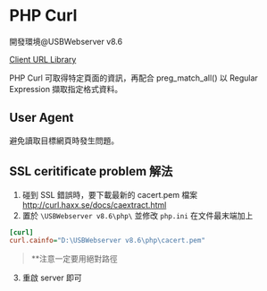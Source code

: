 # PHP Curl

開發環境@USBWebserver v8.6

[Client URL Library](https://secure.php.net/manual/en/book.curl.php)

PHP Curl 可取得特定頁面的資訊，再配合 preg_match_all() 以 Regular Expression 擷取指定格式資料。

## User Agent

避免讀取目標網頁時發生問題。

## SSL ceritificate problem 解法

1. 碰到 SSL 錯誤時，要下載最新的 cacert.pem 檔案 http://curl.haxx.se/docs/caextract.html
2. 置於 `\USBWebserver v8.6\php\` 並修改 `php.ini` 在文件最末端加上

```php.ini
[curl]
curl.cainfo="D:\USBWebserver v8.6\php\cacert.pem"
```

> **注意一定要用絕對路徑

3. 重啟 server 即可